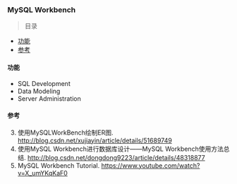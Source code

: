 ### MySQL Workbench

> 目录
* [功能](#功能)
* [参考](#参考)

#### 功能
* SQL Development
* Data Modeling
* Server Administration


#### 参考
3.  使用MySQLWorkBench绘制ER图. http://blog.csdn.net/xujiayin/article/details/51689749
2. 使用MySQL Workbench进行数据库设计——MySQL Workbench使用方法总结. http://blog.csdn.net/dongdong9223/article/details/48318877
1. MySQL Workbench Tutorial. https://www.youtube.com/watch?v=X_umYKqKaF0
